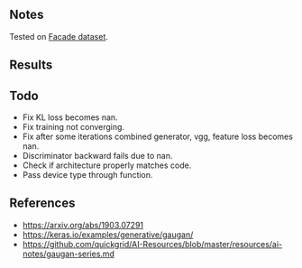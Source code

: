 ## Notes

Tested on [Facade dataset](https://cmp.felk.cvut.cz/~tylecr1/facade/).

## Results


## Todo

- Fix KL loss becomes nan.
- Fix training not converging.
- Fix after some iterations combined generator, vgg, feature loss becomes nan.
- Discriminator backward fails due to nan.
- Check if architecture properly matches code.
- Pass device type through function.

## References

- https://arxiv.org/abs/1903.07291
- https://keras.io/examples/generative/gaugan/
- https://github.com/quickgrid/AI-Resources/blob/master/resources/ai-notes/gaugan-series.md
